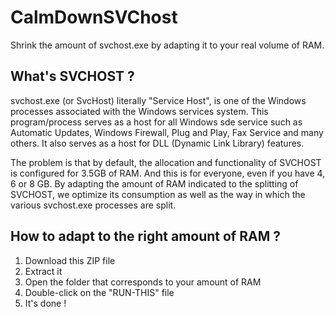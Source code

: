 # CalmDownSVChost
Shrink the amount of svchost.exe by adapting it to your real volume of RAM.

## What's SVCHOST ?
svchost.exe (or SvcHost) literally "Service Host", is one of the Windows processes associated with the Windows services system. This program/process serves as a host for all Windows sde service such as Automatic Updates, Windows Firewall, Plug and Play, Fax Service and many others.
It also serves as a host for DLL (Dynamic Link Library) features.

The problem is that by default, the allocation and functionality of SVCHOST is configured for 3.5GB of RAM. And this is for everyone, even if you have 4, 6 or 8 GB.
By adapting the amount of RAM indicated to the splitting of SVCHOST, we optimize its consumption as well as the way in which the various svchost.exe processes are split.

## How to adapt to the right amount of RAM ?
1. Download this ZIP file
2. Extract it
3. Open the folder that corresponds to your amount of RAM
4. Double-click on the "RUN-THIS" file
5. It's done !
